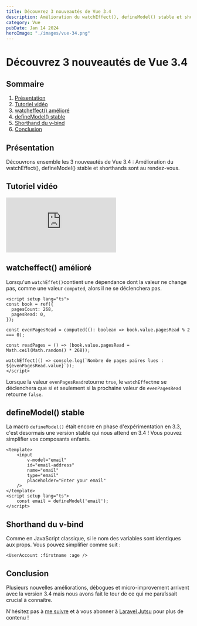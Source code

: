 ```yaml
---
title: Découvrez 3 nouveautés de Vue 3.4
description: Amélioration du watchEffect(), defineModel() stable et shorthands sont au rendez-vous.
category: Vue
pubDate: Jan 14 2024
heroImage: "./images/vue-34.png"
---
```


# Découvrez 3 nouveautés de Vue 3.4

## Sommaire
1. [Présentation](#presentation)
7. [Tutoriel vidéo](#tutorielvideo)
7. [watcheffect() amélioré](#watcheffect)
7. [defineModel() stable](#definemodel)
7. [Shorthand du v-bind](#shorthand)
8. [Conclusion](#conclusion)

## Présentation <a name="presentation"></a>

Découvrons ensemble les 3 nouveautés de Vue 3.4 : Amélioration du watchEffect(), defineModel() stable et shorthands sont au rendez-vous.

## Tutoriel vidéo <a name="tutorielvideo"></a>

<iframe class="w-full aspect-video" src="https://www.youtube.com/embed/Wa9DT8xeGhs" frameborder="0" allowfullscreen></iframe>

## watcheffect() amélioré <a name="watcheffect"></a>

Lorsqu'un `watchEffet()`contient une dépendance dont la valeur ne change pas, comme une valeur `computed`, alors il ne se déclenchera pas.

```vue
<script setup lang="ts">
const book = ref({
  pagesCount: 268,
  pagesRead: 0,
});

const evenPagesRead = computed((): boolean => book.value.pagesRead % 2 === 0);

const readPages = () => (book.value.pagesRead = Math.ceil(Math.random() * 268));

watchEffect(() => console.log(`Nombre de pages paires lues : ${evenPagesRead.value}`));
</script>
```

Lorsque la valeur `evenPagesRead`retourne `true`, le `watchEffect`ne se déclenchera que si et seulement si la prochaine valeur de `evenPagesRead` retourne `false`.

## defineModel() stable <a name="definemodel"></a>

La macro `defineModel()` était encore en phase d'expérimentation en 3.3, c'est desormais une version stable qui nous attend en 3.4 ! Vous pouvez simplifier vos composants enfants.

```vue
<template>
    <input
        v-model="email"
        id="email-address"
        name="email"
        type="email"
        placeholder="Enter your email"
    />
</template>
<script setup lang="ts">
    const email = defineModel('email');
</script>
```

## Shorthand du v-bind <a name="shorthand"></a>

Comme en JavaScript classique, si le nom des variables sont identiques aux props. Vous pouvez simplifier comme suit :

```vue
<UserAccount :firstname :age />
```

## Conclusion <a name="conclusion"></a>

Plusieurs nouvelles améliorations, débogues et micro-improvement arrivent avec la version 3.4 mais nous avons fait le tour de ce qui me paraîssait crucial à connaître.

N'hésitez pas à [me suivre](https://twitter.com/LaravelJutsu) et à vous abonner à [Laravel Jutsu](https://www.youtube.com/@LaravelJutsu) pour plus de contenu !